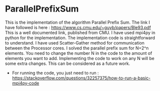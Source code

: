 # ParallelPrefixSum

This is the implementation of the algorithm Parallel Prefix Sum. The link I have followed is here : https://www.cs.cmu.edu/~guyb/papers/Ble93.pdf
This is a well documented link, published from CMU. I have used mpi4py in python for the implementation. The implementation code is straightforward to understand. I have used Scatter-Gather method for communication between the Processor cores. I solved the parallel prefix sum for N=2^n elements. You need to change the number N in the code to the amount of elements you want to add. Implementing the code to work on any N will be some extra changes. This can be considered as a future work.

* For running the code, you just need to run : https://stackoverflow.com/questions/32257375/how-to-run-a-basic-mpi4py-code
